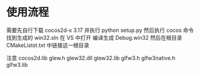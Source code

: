 # 使用流程
需要先自行下载 cocos2d-x 3.17
并执行 python setup.py
然后执行 cocos 命令
找到生成的 win32.sln
在 VS 中打开
编译生成 Debug.win32
然后在根目录 CMakeListst.txt 中链接这一根目录

注意 
cocos2d.lib
glew.h glew32.dll glew32.lib
glfw3.h glfw3native.h glfw3.lib

